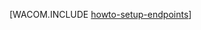 <properties linkid="manage-windows-howto-setup-endpoints" urlDisplayName="Настройка конечных точек" pageTitle="Настройка конечных точек на виртуальных машинах Azure" metaKeywords="Настройка конфигурации Azure, настройка подключения виртуальной машины" description="Как установить связь с виртуальной машиной в Azure." metaCanonical="" services="virtual-machines" documentationCenter="" title="" authors=""  solutions="" writer="" manager="" editor=""  />



[WACOM.INCLUDE [howto-setup-endpoints](../includes/howto-setup-endpoints.md)]


